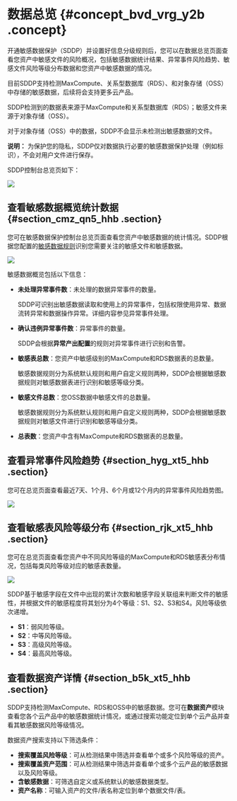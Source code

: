 # 数据总览 {#concept_bvd_vrg_y2b .concept}

开通敏感数据保护（SDDP）并设置好信息分级规则后，您可以在数据总览页面查看您资产中敏感文件的风险概况，包括敏感数据统计结果、异常事件风险趋势、敏感文件风险等级分布数据和您资产中敏感数据的情况。

目前SDDP支持检测MaxCompute、关系型数据库（RDS）、和对象存储（OSS）中存储的敏感数据，后续将会支持更多云产品。

SDDP检测到的数据表来源于MaxCompute和关系型数据库（RDS）；敏感文件来源于对象存储（OSS）。

对于对象存储（OSS）中的数据，SDDP不会显示未检测出敏感数据的文件。

**说明：** 为保护您的隐私，SDDP仅对数据执行必要的敏感数据保护处理（例如标识），不会对用户文件进行保存。

SDDP控制台总览页如下：

![](http://static-aliyun-doc.oss-cn-hangzhou.aliyuncs.com/assets/img/18757/155465172743397_zh-CN.png)

## 查看敏感数据概览统计数据 {#section_cmz_qn5_hhb .section}

您可在敏感数据保护控制台总览页面查看您资产中敏感数据的统计情况。SDDP根据您配置的[敏感数据规则](cn.zh-CN/用户指南/规则管理.md#)识别您需要关注的敏感文件和敏感数据。

![](http://static-aliyun-doc.oss-cn-hangzhou.aliyuncs.com/assets/img/18757/155465172743398_zh-CN.png)

敏感数据概览包括以下信息：

-   **未处理异常事件数**：未处理的数据异常事件的数量。

    SDDP可识别出敏感数据读取和使用上的异常事件，包括权限使用异常、数据流转异常和数据操作异常。详细内容参见异常事件处理。

-   **确认违例异常事件数**：异常事件的数量。

    SDDP会根据**异常产出配置**的规则对异常事件进行识别和告警。

-   **敏感表总数**：您资产中敏感级别的MaxCompute和RDS数据表的总数量。

    敏感数据规则分为系统默认规则和用户自定义规则两种，SDDP会根据敏感数据规则对敏感数据表进行识别和敏感等级分类。

-   **敏感文件总数**：您OSS数据中敏感文件的总数量。

    敏感数据规则分为系统默认规则和用户自定义规则两种，SDDP会根据敏感数据规则对敏感文件进行识别和敏感等级分类。

-   **总表数**：您资产中含有MaxCompute和RDS数据表的总数量。

## 查看异常事件风险趋势 {#section_hyg_xt5_hhb .section}

您可在总览页面查看最近7天、1个月、6个月或12个月内的异常事件风险趋势图。

![](http://static-aliyun-doc.oss-cn-hangzhou.aliyuncs.com/assets/img/18757/155465172743406_zh-CN.png)

## 查看敏感表风险等级分布 {#section_rjk_xt5_hhb .section}

您可在总览页面查看您资产中不同风险等级的MaxCompute和RDS敏感表分布情况，包括每类风险等级对应的敏感表数量。

![](http://static-aliyun-doc.oss-cn-hangzhou.aliyuncs.com/assets/img/18757/155465172743371_zh-CN.png)

SDDP基于敏感字段在文件中出现的累计次数和敏感字段关联组来判断文件的敏感性，并根据文件的敏感程度将其划分为4个等级：S1、S2、S3和S4。风险等级依次递增。

-   **S1**：弱风险等级。
-   **S2**：中等风险等级。
-   **S3**：高级风险等级。
-   **S4**：最高风险等级。

## 查看数据资产详情 {#section_b5k_xt5_hhb .section}

SDDP支持检测MaxCompute、RDS和OSS中的敏感数据。您可在**数据资产**模块查看您各个云产品中的敏感数据统计情况，或通过搜索功能定位到单个云产品并查看其敏感数据风险等级情况。

数据资产搜索支持以下筛选条件：

-   **搜索覆盖风险等级**：可从检测结果中筛选并查看单个或多个风险等级的资产。
-   **搜索覆盖资产范围**：可从检测结果中筛选并查看单个或多个云产品的敏感数据以及风险等级。
-   **含敏感数据**：可筛选自定义或系统默认的敏感数据类型。
-   **资产名称**：可输入资产的文件/表名称定位到单个数据文件/表。

